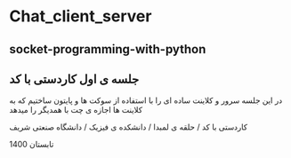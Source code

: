 # Chat_client_server
## socket-programming-with-python

##  جلسه ی اول کاردستی با کد

در این جلسه سرور و کلاینت ساده ای را با استفاده از سوکت ها و پایتون ساختیم که به کلاینت ها اجازه ی چت با همدیگر را میدهد



کاردستی با کد / حلقه ی لمبدا / دانشکده ی فیزیک / دانشگاه صنعتی شریف

تابستان 1400
